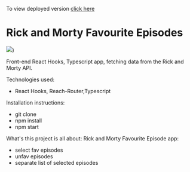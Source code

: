To view deployed version [click here](https://rick-morty-fav.netlify.com/)

# Rick and Morty Favourite Episodes

![](rickandmorty.gif))

Front-end React Hooks, Typescript app, fetching data from the Rick and Morty API.

Technologies used:
- React Hooks, Reach-Router,Typescript

Installation instructions:
- git clone
- npm install
- npm start

What's this project is all about: 
Rick and Morty Favourite Episode app:
- select fav episodes
- unfav episodes
- separate list of selected episodes

